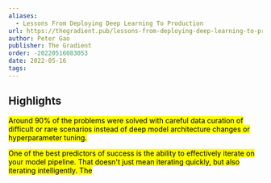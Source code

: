 ```yaml
---
aliases:
  - Lessons From Deploying Deep Learning To Production
url: https://thegradient.pub/lessons-from-deploying-deep-learning-to-production/
author: Peter Gao
publisher: The Gradient
order: -20220516083053
date: 2022-05-16
tags:
---
```


## Highlights
<mark>Around 90% of the problems were solved with careful data curation of difficult or rare scenarios instead of deep model architecture changes or hyperparameter tuning.</mark>

<mark>One of the best predictors of success is the ability to effectively iterate on your model pipeline. That doesn't just mean iterating quickly, but also iterating intelligently. The</mark>


